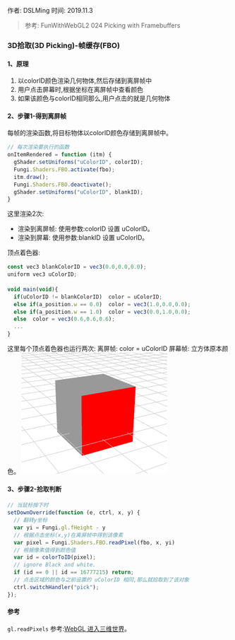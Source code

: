 作者: DSLMing
时间: 2019.11.3

> 参考:
> FunWithWebGL2 024 Picking with Framebuffers

### 3D拾取(3D Picking)-帧缓存(FBO)
#### 1、原理
1) 以colorID颜色渲染几何物体,然后存储到离屏帧中
2) 用户点击屏幕时,根据坐标在离屏帧中查看颜色
3) 如果该颜色与colorID相同那么,用户点击的就是几何物体

#### 2、步骤1-得到离屏帧
每帧的渲染函数,将目标物体以colorID颜色存储到离屏帧中。
```js
// 每次渲染要执行的函数
onItemRendered = function (itm) {
  gShader.setUniforms("uColorID", colorID);
  Fungi.Shaders.FBO.activate(fbo);
  itm.draw();
  Fungi.Shaders.FBO.deactivate();
  gShader.setUniforms("uColorID", blankID);
}
```
这里渲染2次:
- 渲染到离屏帧: 使用参数:colorID 设置 uColorID。
- 渲染到屏幕: 使用参数:blankID 设置 uColorID。


顶点着色器:
```js
const vec3 blankColorID = vec3(0.0,0.0,0.0);
uniform vec3 uColorID;

void main(void){
  if(uColorID != blankColorID)	color = uColorID;
  else if(a_position.w == 0.0)	color = vec3(1.0,0.0,0.0);
  else if(a_position.w == 1.0)	color = vec3(0.0,1.0,0.0);
  else	color = vec3(0.6,0.6,0.6);
  ...
}
```
这里每个顶点着色器也运行两次:
离屏帧: color = uColorID
屏幕帧: 立方体原本颜色。
<img src="./04.png">

#### 3、步骤2-拾取判断
```js
// 当鼠标按下时
setDownOverride(function (e, ctrl, x, y) {
  // 翻转y坐标
  var yi = Fungi.gl.fHeight - y
  // 根据点击坐标(x,y)在离屏帧中得到该像素
  var pixel = Fungi.Shaders.FBO.readPixel(fbo, x, yi)
  // 根据像素值得到颜色值
  var id = colorToID(pixel);
  // ignore Black and white.
  if (id == 0 || id == 16777215) return;
  // 点击区域的颜色与之前设置的 uColorID 相同,那么就拾取到了该对象
  ctrl.switchHandler("pick");
});
```

#### 参考
`gl.readPixels` 参考:[WebGL 进入三维世界](https://www.cnblogs.com/w-wanglei/p/6670811.html?utm_source=itdadao&utm_medium=referral)。
